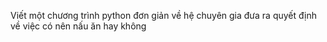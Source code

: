 Viết một chương trình python đơn giản về hệ chuyên gia đưa ra quyết định về việc có nên nấu ăn hay không
